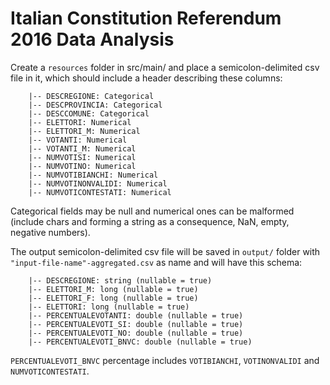 # Italian Constitution Referendum 2016 Data Analysis

Create a `resources` folder in src/main/ and place a semicolon-delimited csv file in it, 
which should include a header describing these columns:

``` 
    |-- DESCREGIONE: Categorical
    |-- DESCPROVINCIA: Categorical
    |-- DESCCOMUNE: Categorical
    |-- ELETTORI: Numerical
    |-- ELETTORI_M: Numerical
    |-- VOTANTI: Numerical
    |-- VOTANTI_M: Numerical
    |-- NUMVOTISI: Numerical
    |-- NUMVOTINO: Numerical
    |-- NUMVOTIBIANCHI: Numerical
    |-- NUMVOTINONVALIDI: Numerical
    |-- NUMVOTICONTESTATI: Numerical
```

Categorical fields may be null and numerical ones can be malformed (include chars and forming
a string as a consequence, NaN, empty, negative numbers).

The output semicolon-delimited csv file will be saved in `output/` folder with `"input-file-name"-aggregated.csv` 
as name and will have this schema: 

``` 
    |-- DESCREGIONE: string (nullable = true)
    |-- ELETTORI_M: long (nullable = true)
    |-- ELETTORI_F: long (nullable = true)
    |-- ELETTORI: long (nullable = true)
    |-- PERCENTUALEVOTANTI: double (nullable = true)
    |-- PERCENTUALEVOTI_SI: double (nullable = true)
    |-- PERCENTUALEVOTI_NO: double (nullable = true)
    |-- PERCENTUALEVOTI_BNVC: double (nullable = true)
```
`PERCENTUALEVOTI_BNVC` percentage includes `VOTIBIANCHI`, `VOTINONVALIDI` and `NUMVOTICONTESTATI`.

